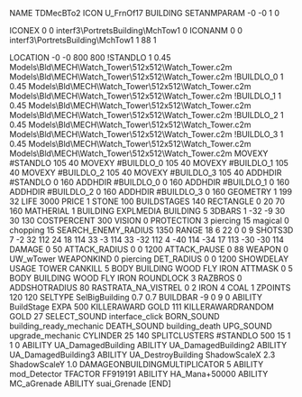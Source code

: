 NAME TDMecBTo2
ICON U_FrnOf17
BUILDING
SETANMPARAM -0 -0 1 0

ICONEX 0 0 interf3\PortretsBuilding\MchTow1 0
ICONANM 0 0 interf3\PortretsBuilding\MchTow1 1 88 1

LOCATION -0 -0 800 800
!STANDLO      1 0.45 Models\Bld\MECH\Watch_Tower\512x512\Watch_Tower.c2m Models\Bld\MECH\Watch_Tower\512x512\Watch_Tower.c2m
!BUILDLO_0    1 0.45 Models\Bld\MECH\Watch_Tower\512x512\Watch_Tower.c2m Models\Bld\MECH\Watch_Tower\512x512\Watch_Tower.c2m
!BUILDLO_1    1 0.45 Models\Bld\MECH\Watch_Tower\512x512\Watch_Tower.c2m Models\Bld\MECH\Watch_Tower\512x512\Watch_Tower.c2m
!BUILDLO_2    1 0.45 Models\Bld\MECH\Watch_Tower\512x512\Watch_Tower.c2m Models\Bld\MECH\Watch_Tower\512x512\Watch_Tower.c2m
!BUILDLO_3    1 0.45 Models\Bld\MECH\Watch_Tower\512x512\Watch_Tower.c2m Models\Bld\MECH\Watch_Tower\512x512\Watch_Tower.c2m
MOVEXY #STANDLO   105 40
MOVEXY #BUILDLO_0 105 40
MOVEXY #BUILDLO_1 105 40
MOVEXY #BUILDLO_2 105 40
MOVEXY #BUILDLO_3 105 40
ADDHDIR #STANDLO 0 160
ADDHDIR #BUILDLO_0 0 160
ADDHDIR #BUILDLO_1 0 160
ADDHDIR #BUILDLO_2 0 160
ADDHDIR #BUILDLO_3 0 160
GEOMETRY 1 199 32
LIFE   3000
PRICE 1 STONE 100 
BUILDSTAGES 140
RECTANGLE    0 20 70 160
MATHERIAL 1 BUILDING
EXPLMEDIA BUILDING 5
3DBARS 1 -32 -9 30 30 130 
COSTPERCENT 300
VISION 0
PROTECTION 3 piercing 15 magical 0 chopping 15 
SEARCH_ENEMY_RADIUS 1350
RANGE    18 6 22 0 0 9
SHOTS3D      7 -2 32 112  24 18 114  33 -3 114  33 -32 112  4 -40 114  -34 17 113  -30 -30 114
DAMAGE         0 50
ATTACK_RADIUS  0 0 1200
ATTACK_PAUSE  0 88
WEAPON 0 UW_wTower
WEAPONKIND 0 piercing
DET_RADIUS 0 0 1200
SHOWDELAY
USAGE TOWER
CANKILL 5 BODY BUILDING WOOD FLY IRON
ATTMASK 0 5 BODY BUILDING WOOD FLY IRON
ROUNDLOCK 3
RAZBROS 0
ADDSHOTRADIUS 80
RASTRATA_NA_VISTREL 0 2 IRON 4 COAL 1
ZPOINTS 120 120
SELTYPE SelBigBuilding 0.7 0.7
BUILDBAR -9 0 9 0
ABILITY BuildStage
EXPA 500
KILLERAWARD             GOLD 111
KILLERAWARDRANDOM       GOLD 27
SELECT_SOUND interface_click
BORN_SOUND building_ready_mechanic
DEATH_SOUND building_death
UPG_SOUND upgrade_mechanic
CYLINDER 25 140
SPLITCLUSTERS #STANDLO 500 15 1 1 0
ABILITY UA_DamagedBuilding
ABILITY UA_DamagedBuilding2
ABILITY UA_DamagedBuilding3
ABILITY UA_DestroyBuilding
ShadowScaleX 2.3
ShadowScaleY 1.0
DAMAGEONBUILDINGMULTIPLICATOR 5
ABILITY mod_Detector
TFACTOR FF919191
ABILITY HA_Mana+50000
ABILITY MC_aGrenade
ABILITY suai_Grenade
[END]
